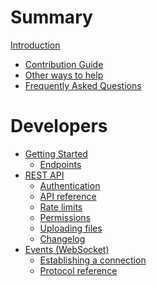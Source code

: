 # Summary

[Introduction](./hello.md)

- [Contribution Guide](./contrib.md)
- [Other ways to help](./help.md)
- [Frequently Asked Questions](./faq.md)

# Developers

- [Getting Started]()
  <!-- - [Getting Started](./developers/get_started.md) -->
  - [Endpoints](./developers/endpoints.md)
- [REST API]()
  - [Authentication](./developers/api/authentication.md)
  - [API reference](./developers/api/reference.md)
  - [Rate limits](./developers/api/ratelimits.md)
  - [Permissions](./developers/api/permissions.md)
  - [Uploading files](./developers/api/uploading-files.md)
  - [Changelog](./developers/api/changelog.md)
- [Events (WebSocket)]()
  - [Establishing a connection](./developers/events/establishing.md)
  - [Protocol reference](./developers/events/protocol.md)
